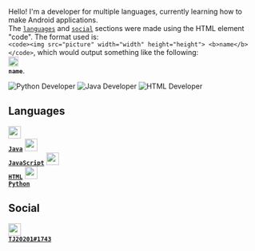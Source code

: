 Hello! I'm a developer for multiple languages, currently learning how to make Android applications. <br>
The [`languages`](#languages) and [`social`](#social) sections were made using the HTML element "code". The format used is: <br>`<code><img src="picture" width="width" height="height"> <b>name</b></code>`, which would output something like the following: <br><code><img src="picture" width="20" height="20"> <b>name</b></code>.

![Python Developer](https://img.shields.io/badge/Python-Developer-yellowgreen)
![Java Developer](https://img.shields.io/badge/Java-Developer-orange)
![HTML Developer](https://img.shields.io/badge/HTML-Developer-red)

## Languages
[<code><img src="https://tinycode.hk/wp-content/uploads/2015/01/java-logo-png-300x300.png" width="25" height="25"> <b>Java</b></code>](https://oracle.com/java)
[<code><img src="https://www.computerhope.com/jargon/j/javascript.png" width="25" height="25"> <b>JavaScript</b></code>](https://www.javascript.com/)
[<code><img src="https://logos-download.com/wp-content/uploads/2017/07/HTML5_badge.png" width="25" height="25"> <b>HTML</b></code>](https://html.spec.whatwg.org/)
[<code><img src="https://logos-download.com/wp-content/uploads/2016/10/Python_logo_icon.png" width="25" height="25"> <b>Python</b></code>](https://www.python.org/)

## Social
[<code><img src="https://discord.com/assets/847541504914fd33810e70a0ea73177e.ico" width="25" height="25"> <b>TJ20201#1743</b></code>](https://discord.com/)
[]() <!-- blank for future usage -->

